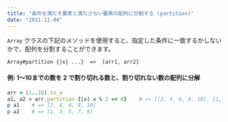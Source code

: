 ```yaml
---
title: "条件を満たす要素と満たさない要素の配列に分割する (partition)"
date: "2011-11-04"
---
```


`Array` クラスの下記のメソッドを使用すると、指定した条件に一致するかしないかで、配列を分割することができます。

```
Array#partition {|x| ...}  =>  [arr1, arr2]
```

#### 例: 1〜10までの数を 2 で割り切れる数と、割り切れない数の配列に分解

```ruby
arr = (1..10).to_a
a1, a2 = arr.partition {|x| x % 2 == 0}    # => [[2, 4, 6, 8, 10], [1, 3 ,5, 7, 9]]
p a1    # => [2, 4, 6, 8, 10]
p a2    # => [1, 3, 5, 7, 9]
```

